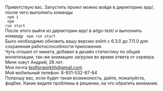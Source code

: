 Приветствую вас. 
Запустить проект можно войдя в директорию app/, после чего выполнить команды <br> 
<code> npm i </code> <br> 
<code> npm run start </code> <br>
После этого выйти из директории app/ в adgo-test/ и выполнить команду <code> npm run start </code> <br>
Было необходимо обновить вашу версию eslint с 6.3.0 до 7.11.0 для сохранения работоспособности приложения. <br>
Чуть отошел от макета, добавил в дизайн статистику по общей монетизации, так-же анимацию загрузки во время ответа от сервера. <br>
Меня зовут Андрей, 28 лет. <br> 
Моя почта testforworkhh@gmail.com <br>
Мой мобильный телефон: 8-931-532-87-84 <br>
Попрошу вас, если будет такая возмжоность, дайте, пожалуйста, фидбек. Какие видите проблемы в решении, на что обратить внимание. 
 

